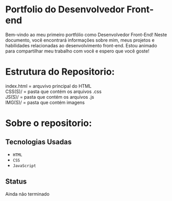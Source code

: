 # Portfolio do Desenvolvedor Front-end
Bem-vindo ao meu primeiro portfólio como Desenvolvedor Front-End! Neste documento, você encontrará informações sobre mim, meus projetos e habilidades relacionadas ao desenvolvimento front-end. Estou animado para compartilhar meu trabalho com você e espero que você goste!
# Estrutura do Repositorio:
index.html = arquvivo principal do HTML<br>
CSS(S)/ = pasta que contém os arquivos .css<br>
JS(S)/ = pasta que contém os arquivos .js<br>
IMG(S)/ = pasta que contém imagens<br>

# Sobre o repositorio:
## Tecnologias Usadas
- <code>HTML</code>
- <code>CSS</code>
- <code>JavaScript</code>

## Status
Ainda não terminado
